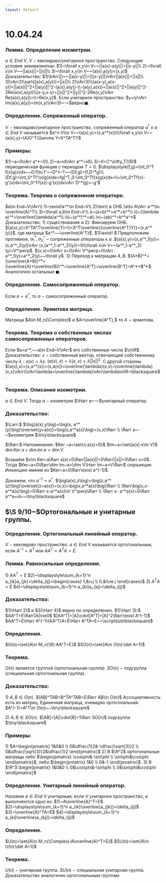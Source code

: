 ```yaml
---
layout: default
---
```

# 10.04.24

### Лемма. Определение изометрии.
$a\in End~V,~V~-~$евклидово/унитарное пространство. Следующие условия эквивалентны:
$1)~\forall x,y\in V~~||a(x)-a(y)||=||x-y||\\
2)~\forall x\in V~~||a(x)||=||x||\\
3)~\forall x,y\in V~~(a(x),a(y))=(x,y)$
Доказательство:
$1)\lrArr2)~~||a(x-y)||=||(x-y)||\lrArr||a(x)||=||x||\\
3)\rArr2)\sqrt{(a(x),a(y))}=||x||\\
2)\rArr3)\\(a(x-y),a(x-y))=||a(x)||^2+||a(y)||^2-(a(x),a(y))-\\-(a(y),a(x))=||a(x)||^2+||a(y)||^2-2Re(a(x),a(y))\\(x-y,x-y)=||x||^2+||y||^2-2Re(x,y)\rArr Re(a(x),a(y))=\\=Re(x,y)$. Если унитарное пространство: $y=iy\rArr Im(a(x),a(y))=Im(x,y)\rArr3)~-~$верно$\blacksquare$.

### Определение. Сопряженный оператор.
$V~-~$евклидово/унитарное пространство, сопряженный оператор $a^*$ к $a\in End~V$ называется $a^*:V\to V~~(a(x),y)=(x,a^*(x))\\\forall x,y\in V~~(a(x),y)=(AX)^T\Gamma Y=X^TA^TY$

### Примеры:
$1)~a=0\rArr a^*=0\\
2)~a=id\rArr a^*=id\\
3)~V=C^\infty_T(\R)$ периодическая функция с периодом $T>0.$
$\displaystyle(f,g)=\int_0^T f(x)g(x)dx~~D:f\to f'~~D^*-?~~(Df,g)=(f,D^*g)\\(Df,g)=\int_0^Tf'(x)g(x)dx=fg|^T_0-\int_0^Tf(x)g(x)dx=\\=\int_0^Tf(x)-g'(x)dx=\int_0^Tf(x)(-g'(x))dx\rArr D^*(g)=-g'$

### Теорема. Теорема о сопряженном операторе.
$a\in End~V\rArr\\
1)~\exist!a^*\in End~V\\
2)\text{ в ОНБ }a\to A\rArr a^*\to \overline{A}^T\\
3)~\forall a,b\in End~V:\\
i)~(a+b)^*=a^*+b^*\\
ii)~(\lambda a)^*=\overline{\lambda}a^*\\
iii)~(a^*)^*=a\\
iv)~(ab)^*=b^*a^*$
Доказательство:
$1)$ существование и $2):$ Фиксируем ОНБ. $(a(x),y)=X^TA^T\overline{Y}=\\=X^T\overline{(\overline{A^T}Y)}=(x,a^*(y))$, где матрица $a^*~~\overline{A^T}$.
$1)\exist!:$ Предположим противное, $a^*_1, a^*_2~-~$сопряженные операторы к $a$.
$(a(x),y)=(x,a^*_1(y))=(x,a^*_2(y))\rArr (x,(a^*_1-a^*_2)(y))=0\\\forall x\in V~~(a^*_1-a^*_2)(y)=V^\perp$. $(x,x)=0\lrArr x=0\rArr V^\perp=0\rArr a^*_1(y)=a^*_2(y)~~\forall y$.
$3)$ Переход к матрицам $A,B$.
$(A+B)^*=(\overline{A+B})^*=(\overline{A}+\overline{B})^*=\overline{A^T}+\overline{B^T}=A^*+B^*$.
Аналогично остальные $\blacksquare$.

### Определение. Самосопряженный оператор.
Если $a=a^*,$ то $a~-~$самосопряженный оператор.

### Определение. Эрмитова матрица.
Матрица $A\in M_n(\Complex)$ и $A=\overline{A^T},$ то $A~-~$эрмитова.

### Теорема. Теорема о собственных числах самосопряженных операторов.
Если $a=a^*,~~a\in End~V\rArr$ его собственные числа $\in\R$.
Доказательство:
$x~-~$собственный вектор, отвечающий собственному числу
$\lambda:a(x)=\lambda x$. $(a(x),x)=\lambda(x,x)=\lambda||x||^2$. С другой стороны
$(a(x),x)=(x,a^*(x))=(x,a(x))=\overline{\lambda}(x,x)=\overline{\lambda}(x,x)\rArr\\\rArr\lambda=\overline{\lambda}\rArr\lambda\in\R~\blacksquare$.

### Теорема. Описание изометрии.
$a\in End~V$. Тогда $a~-~$изометрия $\Harr a~-~$унитарный оператор.

### Доказательство:
$\Larr:$
$\big(a(x),y\big)=\big(x, a^*(y)\big)\overset{y=a(x)}=\big(x,a^*a(x)\big)=(x,x)\Rarr
\\
\Rarr a~-~$изометрия  $\tiny\blacksquare$

$\Rarr:$
Напоминание:
$Ker ~a=\set{x:a(x)=0}$
$Im~a=\set{a(x):x\in V}$
$\dim Ker~a+\dim Im~a=\dim V$.

Возьмём $x\in Ker~a\Rarr a(x)=0\Rarr||a(x)||=0\Rarr||x||=0\Rarr x=0$.
Тогда $Ker~a=0\Rarr\dim Im~a=\dim V\Harr Im~a=V\Rarr$ сюръекция.
Инъекцию имеем из $Ker~a=0\Rarr\exist a^{-1}$.

Докажем, что $a^{-1}=a^*$.
$\big(a(x),z\big)=\big(z,a^*(z)\big)\overset{z=a(x)}=(x,x)=\big(x,a^*a(x)\big)\Rarr
\\
\Rarr\big(x,x-a^*a(x)\big)=0\Rarr x-a^*a(x)\in V^\perp\Rarr
\\
\Rarr x- a^*a(x)=0\Rarr a^*a=id~~\tiny\blacksquare$

## $\S 9/10~$Ортогональные и унитарные группы.

### Определение. Ортогональный линейный оператор.
$V~-~$евклидово пространство.
$a\in End~V$ называется ортогональным, если $A^{-1}=A^T$
или $AA^T=A^TA=E$.

### Лемма. Равносильные определения.
$1)$ $AA^T=E$
$2)~\displaystyle\sum_{k=1}^n a_{ik}a_{jk}=\delta_{ij}=\begin{cases}
1,&i=j
\\
0,&i\ne j
\end{cases}$
$3)~A^TA=E$
$4)~\displaystyle\sum_{k=1}^n a_{ki}a_{kj}=\delta_{ij}$

### Доказательство:
$1)\Harr 2)$ и $3)\Harr 4)$ верно по определению.
$1)\Harr 3):$
$AA^T=E\Rarr|A|\ne0$
$|AA^T|=|A|\cdot|A^T|=|A|^2\Rarr\exist A^{-1}$
$AA^T=E\Harr A^{-1}(AA^T)A=E\Harr A^TA=E~~\scriptsize\blacksquare$

### Определения.
$O(n)=\set{A\in M_n(\R):AA^T=E}$
$SO(n)=\set{A\in O(n):\det A=1}$

### Теорема.
$O(n)$ является группой (ортогональная группа).
$SO(n)~-~$подгруппа (специальная ортогональная группа).

### Доказательство:
$1)$ $A,B\in O(n)$.
$(AB)^TAB=B^TA^TAB=E\Rarr AB\in O(n)$
Ассоциативность есть из матриц.
Единичная матрица, очевидно ортогональная.
$A^{-1}=A^T\in O(n)~~\tiny\blacksquare$

$2)$ $A,B\in SO(n)$.
$|AB|=|A|\cdot|B|=1\Rarr SO(n)$ подгруппа  $\tiny\blacksquare$

### Примеры:
$1)$ $A=\begin{pmatrix}
1&0&0
\\
0&\dfrac{1}2&-\dfrac{\sqrt{3}}2
\\
0&\dfrac{\sqrt{3}}2&\dfrac{1}2
\end{pmatrix}$
$2)$ В $\R^2$ ортогональные матрицы либо $\begin{pmatrix}
\cos\phi&-\sin\phi
\\
\sin\phi&\cos\phi
\end{pmatrix}$,
либо $\begin{pmatrix}
1&0
\\
0&-1
\end{pmatrix}$.
$3)$ В $\R^3:\begin{pmatrix}
1&0&0
\\
0&\cos\phi&-\sin\phi
\\
0&\sin\phi&\cos\phi
\end{pmatrix}$

### Определение. Унитарный линейный оператор.
Назовем $a\in End~V$ унитарным, если $V$ унитарное пространство, и выполняются одно из:
$1)~A\overline{A}^T=E$
$2)~\displaystyle\sum_{k=1}^n a_{ik}\overline{a_{jk}}=\delta_{ij}$
$3)~\overline{A}^TA=E$
$4)~\displaystyle\sum_{k=1}^n a_{ki}\overline{a_{kj}}=\delta_{ij}$

### Определение.
$U(n)=\set{A\in M_n(\Complex):A\overline{A}^T=E}$
$SU(n)=\set{A\in U(n):\det A=1}$

### Теорема.
$U(n)~-~$унитарная группа.
$SU(n)~-~$специальная унитарная группа.
Доказательство аналогично ортогональным группам.